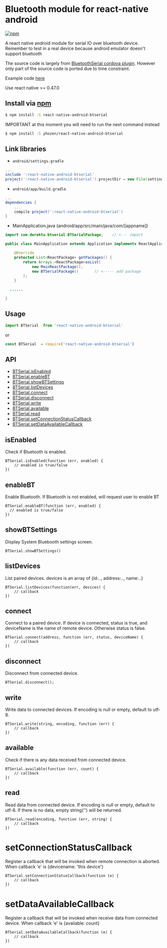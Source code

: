 # Bluetooth module for react-native android
[![npm](https://img.shields.io/npm/dm/localeval.svg)](derektu/react-native-android-btserial)

A react native android module for serial IO over bluetooth device. Remember to test in a real device because android emulator doesn't support bluetooth

The source code is largely from [BluetoothSerial cordova plugin](https://github.com/don/BluetoothSerial).
However only part of the source code is ported due to time constraint.

Example code [here](https://github.com/Yhozen/RN-BTExample)

Use react native >= 0.47.0 

## Install via [npm](https://npmjs.com)

```sh
$ npm install -S react-native-android-btserial
```
IMPORTANT at this moment you will need to run the next command instead
```sh
$ npm install -S yhozen/react-native-android-btserial
```
 
## Link libraries
* `android/settings.gradle`

```gradle
...
include ':react-native-android-btserial'
project(':react-native-android-btserial').projectDir = new File(settingsDir, '../node_modules/react-native-android-btserial')
```

* `android/app/build.gradle`

```gradle
...
dependencies {
    ...
    compile project(':react-native-android-btserial')
}
```


* MainApplication.java (android/app/src/main/java/com/[appname])

```java
import com.derektu.btserial.BTSerialPackage;    // <--- import

public class MainApplication extends Application implements ReactApplication {

    @Override
    protected List<ReactPackage> getPackages() {
        return Arrays.<ReactPackage>asList(
            new MainReactPackage(),
            new BTSerialPackage()       // <----- add package
        );
    }

  ......

}
```

## Usage

```js
import BTSerial  from 'react-native-android-btserial'
```
or

```js
const BTSerial  = require('react-native-android-btserial')
```


## API

- [BTSerial.isEnabled](#isEnabled)
- [BTSerial.enableBT](#enableBT)
- [BTSerial.showBTSettings](#showBTSettings)
- [BTSerial.listDevices](#listDevices)
- [BTSerial.connect](#connect)
- [BTSerial.disconnect](#disconnect)
- [BTSerial.write](#write)
- [BTSerial.available](#available)
- [BTSerial.read](#read)
- [BTSerial.setConnectionStatusCallback](#setConnectionStatusCallback)
- [BTSerial.setDataAvailableCallback](#setDataAvailableCallback)


## isEnabled

Check if Bluetooth is enabled.

    BTSerial.isEnabled(function (err, enabled) {
        // enabled is true/false
    })

## enableBT

Enable Bluetooth. If Bluetooth is not enabled, will request user to enable BT

    BTSerial.enableBT(function (err, enabled) {
      // enabled is true/false
    })

## showBTSettings

Display System Bluebooth settings screen.

    BTSerial.showBTSettings()

## listDevices

List paired devices. devices is an array of {id:.., address:.., name:..}

    BTSerial.listDevices(function(err, devices) {
        // callback
    })

## connect

Connect to a paired device. If device is connected, status is true, and deviceName is the
name of remote device. Otherwise status is false.

    BTSerial.connect(address, function (err, status, deviceName) {
        // callback
    })

## disconnect

Disconnect from connected device.

    BTSerial.disconnect();

## write

Write data to connected devices. If encoding is null or empty, default to utf-8.

    BTSerial.write(string, encoding, function (err) {
        // callback
    })

## available

Check if there is any data received from connected device.

    BTSerial.available(function (err, count) {
        // callback
    })

## read

Read data from connected device. If encoding is null or empty, default to utf-8.
If there is no data, empty string('') will be returned.

    BTSerial.read(encoding, function (err, string) {
        // callback
    })

# setConnectionStatusCallback

Register a callback that will be invoked when remote connection is aborted. When callback 'e' is
{devicename: 'this device'}

    BTSerial.setConnectionStatusCallback(function (e) {
        // callback
    })

# setDataAvailableCallback

Register a callback that will be invoked when receive data from connected device. When callback 'e' is
{available: count}

    BTSerial.setDataAvailableCallback(function (e) {
        // callback
    })
